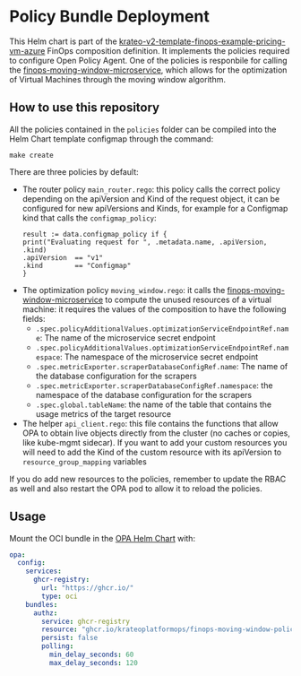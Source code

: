 # Policy Bundle Deployment
This Helm chart is part of the [krateo-v2-template-finops-example-pricing-vm-azure](https://github.com/krateoplatformops/krateo-v2-template-finops-example-pricing-vm-azure) FinOps composition definition. It implements the policies required to configure Open Policy Agent. One of the policies is responbile for calling the [finops-moving-window-microservice](https://github.com/krateoplatformops/finops-moving-window-microservice), which allows for the optimization of Virtual Machines through the moving window algorithm.

## How to use this repository
All the policies contained in the `policies` folder can be compiled into the Helm Chart template configmap through the command:
```
make create
```

There are three policies by default:
- The router policy `main_router.rego`: this policy calls the correct policy depending on the apiVersion and Kind of the request object, it can be configured for new apiVersions and Kinds, for example for a Configmap kind that calls the `configmap_policy`:
  ```
  result := data.configmap_policy if {
  print("Evaluating request for ", .metadata.name, .apiVersion, .kind)
  .apiVersion  == "v1"
  .kind        == "Configmap"
  }
  ```
- The optimization policy `moving_window.rego`: it calls the [finops-moving-window-microservice](https://github.com/krateoplatformops/finops-moving-window-microservice) to compute the unused resources of a virtual machine: it requires the values of the composition to have the following fields:
  - `.spec.policyAdditionalValues.optimizationServiceEndpointRef.name`: The name of the microservice secret endpoint
  - `.spec.policyAdditionalValues.optimizationServiceEndpointRef.namespace`: The namespace of the microservice secret endpoint
  - `.spec.metricExporter.scraperDatabaseConfigRef.name`: The name of the database configuration for the scrapers
  - `.spec.metricExporter.scraperDatabaseConfigRef.namespace`: the namespace of the database configuration for the scrapers
  - `.spec.global.tableName`: the name of the table that contains the usage metrics of the target resource
- The helper `api_client.rego`: this file contains the functions that allow OPA to obtain live objects directly from the cluster (no caches or copies, like kube-mgmt sidecar). If you want to add your custom resources you will need to add the Kind of the custom resource with its apiVersion to `resource_group_mapping` variables

If you do add new resources to the policies, remember to update the RBAC as well and also restart the OPA pod to allow it to reload the policies.

## Usage
Mount the OCI bundle in the [OPA Helm Chart](https://github.com/krateoplatformops/opa-chart) with:
```yaml
opa:
  config:
    services:
      ghcr-registry:
        url: "https://ghcr.io/"
        type: oci
    bundles:
      authz:
        service: ghcr-registry
        resource: "ghcr.io/krateoplatformops/finops-moving-window-policy-chart:latest"
        persist: false
        polling:
          min_delay_seconds: 60
          max_delay_seconds: 120
```
